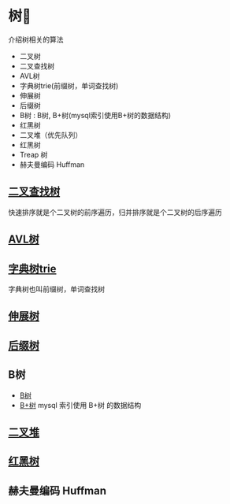 # 树🌲

介绍树相关的算法

* 二叉树
* 二叉查找树
* AVL树
* 字典树trie(前缀树，单词查找树)
* 伸展树
* 后缀树
* B树 : B树, B+树(mysql索引使用B+树的数据结构)
* 红黑树
* 二叉堆（优先队列）
* 红黑树
* Treap 树
* 赫夫曼编码 Huffman


## [二叉查找树](2-二叉查找树/二叉查找树.md)

快速排序就是个二叉树的前序遍历，归并排序就是个二叉树的后序遍历


## [AVL树](3-平衡树AVL/README.md)



## [字典树trie](4-字典树Trie/README.md)

字典树也叫前缀树，单词查找树


## [伸展树](5-伸展树/伸展树.md)


## [后缀树](6-后缀树/后缀树.md)

## B树

* [B树](7-B树/B树.md)
* [B+树](7-B树/B+树.md)  mysql 索引使用 B+树 的数据结构		 
  

## [二叉堆](8-堆/堆.md) 


## [红黑树](9-红黑树%20R-B%20tree/红黑树.md)


## 赫夫曼编码 Huffman










